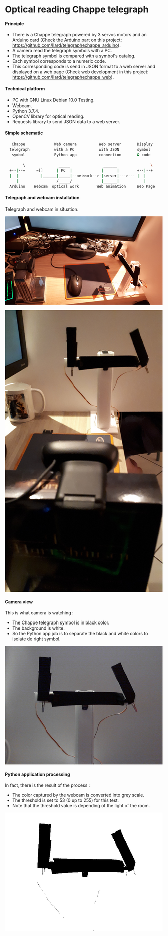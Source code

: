 # Optical reading Chappe telegraph
#### Principle
- There is a Chappe telegraph powered by 3 servos motors and an Arduino card (Check the Arduino part on this project: https://github.com/Ilard/telegraphechappe_arduino).
- A camera read the telegraph symbols with a PC.
- The telegraph symbol is compared with a symbol's catalog.
- Each symbol corresponds to a numeric code.
- This corresponding code is send in JSON format to a web server and displayed on a web page (Check web development in this project: https://github.com/Ilard/telegraphechappe_web).

#### Technical platform
- PC with GNU Linux Debian 10.0 Testing.
- Webcam.
- Python 3.7.4.
- OpenCV library for optical reading.
- Requests library to send JSON data to a web server.

#### Simple schematic

```sh
   Chappe             Web camera          Web server       Display
  telegraph           with a PC           with JSON        symbol
   symbol             Python app          connection       & code

        \               _____               ______               \
  +--|--+     =[]      | PC  |             |      |        +--|--+
  |  |          |______|_____|--network-->-|server|--->--- |  |
     |                 /_____/             |______|           |
  Arduino    Webcam  optical work        Web animation     Web Page
```

#### Telegraph and webcam installation
Telegraph and webcam in situation.

![](doc/pictures/20190825_212012_640x360.jpg)

![](doc/pictures/20190825_212130_640x1138.jpg)

#### Camera view
This is what camera is watching :
- The Chappe telegraph symbol is in black color.
- The background is white.
- So the Python app job is to separate the black and white colors to isolate de right symbol.

![](tests/img-output/2019-8-25_20.54.14_telegraph-original.png)

#### Python application processing
In fact, there is the result of the process  :
- The color captured by the webcam is converted into grey scale.
- The threshold is set to 53 (0 up to 255) for this test.
- Note that the threshold value is depending of the light of the room.

![](tests/img-output/2019-8-25_20.54.14_telegraph-thresholding.png)
